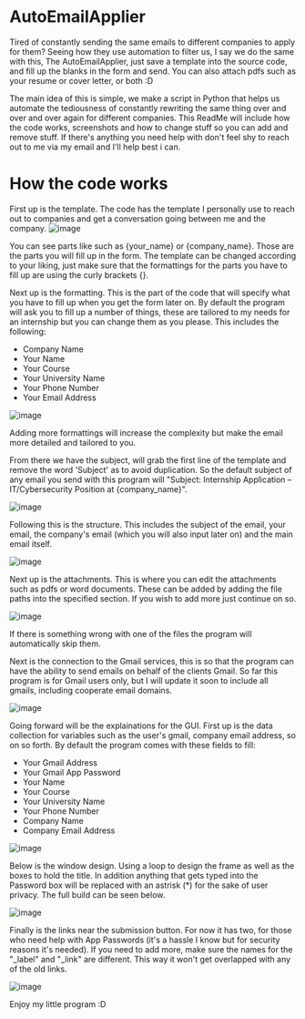 # AutoEmailApplier
Tired of constantly sending the same emails to different companies to apply for them? Seeing how they use automation to filter us, I say we do the same with this, The AutoEmailApplier, just save a template into the source code, and fill up the blanks in the form and send. You can also attach pdfs such as your resume or cover letter, or both :D

The main idea of this is simple, we make a script in Python that helps us automate the tediousness of constantly rewriting the same thing over and over and over again for different companies. This ReadMe will include how the code works, screenshots and how to change stuff so you can add and remove stuff. If there's anything you need help with don't feel shy to reach out to me via my email and I'll help best i can.

# How the code works
First up is the template. The code has the template I personally use to reach out to companies and get a conversation going between me and the company.
![image](https://github.com/user-attachments/assets/db59a480-004a-4221-9056-74f7f1f0ebe7)

You can see parts like such as {your_name} or {company_name}. Those are the parts you will fill up in the form. The template can be changed according to your liking, just make sure that the formattings for the parts you have to fill up are using the curly brackets {}.

Next up is the formatting. This is the part of the code that will specify what you have to fill up when you get the form later on. By default the program will ask you to fill up a number of things, these are tailored to my needs for an internship but you can change them as you please. This includes the following:
- Company Name
- Your Name
- Your Course
- Your University Name
- Your Phone Number
- Your Email Address

![image](https://github.com/user-attachments/assets/a71f97f2-4701-4643-860d-626450669dab)

Adding more formattings will increase the complexity but make the email more detailed and tailored to you.

From there we have the subject, will grab the first line of the template and remove the word 'Subject' as to avoid duplication. So the default subject of any email you send with this program will "Subject: Internship Application – IT/Cybersecurity Position at {company_name}".

![image](https://github.com/user-attachments/assets/f06dc64d-f8f2-4bf9-9b65-1ac4e3d6e3ef)

Following this is the structure. This includes the subject of the email, your email, the company's email (which you will also input later on) and the main email itself.

![image](https://github.com/user-attachments/assets/f72dcac1-8633-4f77-be49-89c2032fdbc2)

Next up is the attachments. This is where you can edit the attachments such as pdfs or word documents. These can be added by adding the file paths into the specified section. If you wish to add more just continue on so.

![image](https://github.com/user-attachments/assets/4ee6ef27-fab4-43eb-94e5-2fffe6dc2873)

If there is something wrong with one of the files the program will automatically skip them.

Next is the connection to the Gmail services, this is so that the program can have the ability to send emails on behalf of the clients Gmail. So far this program is for Gmail users only, but I will update it soon to include all gmails, including cooperate email domains.

![image](https://github.com/user-attachments/assets/7e5877cf-5176-47b8-9c9c-94afba5c8c5b)

Going forward will be the explainations for the GUI. First up is the data collection for variables such as the user's gmail, company email address, so on so forth. By default the program comes with these fields to fill:
- Your Gmail Address
- Your Gmail App Password
- Your Name
- Your Course
- Your University Name
- Your Phone Number
- Company Name
- Company Email Address

![image](https://github.com/user-attachments/assets/59216a7e-7442-4843-a2f7-9c79420373e6)

Below is the window design. Using a loop to design the frame as well as the boxes to hold the title. In addition anything that gets typed into the Password box will be replaced with an astrisk (*) for the sake of user privacy. The full build can be seen below.

![image](https://github.com/user-attachments/assets/bf279193-5420-40c1-bccd-7b561d44688a)

Finally is the links near the submission button. For now it has two, for those who need help with App Passwords (it's a hassle I know but for security reasons it's needed). If you need to add more, make sure the names for the "_label" and "_link" are different. This way it won't get overlapped with any of the old links.

![image](https://github.com/user-attachments/assets/ed324845-be69-44ab-9ec7-10311139e3b0)

Enjoy my little program :D
